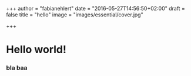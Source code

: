 +++
author = "fabianehlert"
date = "2016-05-27T14:56:50+02:00"
draft = false
title = "hello"
image = "images/essential/cover.jpg"

+++

# Hello world!
### bla baa
